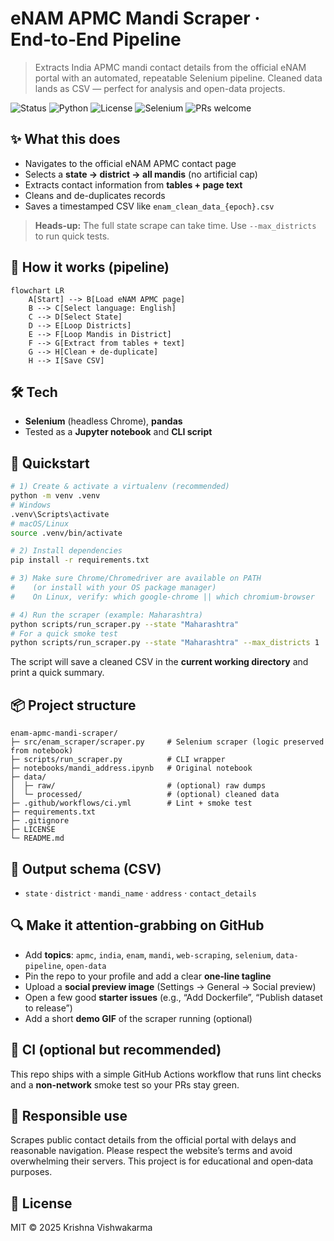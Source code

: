 # eNAM APMC Mandi Scraper · End‑to‑End Pipeline

> Extracts India APMC mandi contact details from the official eNAM portal with an automated, repeatable Selenium pipeline. Cleaned data lands as CSV — perfect for analysis and open-data projects.

![Status](https://img.shields.io/badge/status-active-brightgreen)
![Python](https://img.shields.io/badge/python-3.9%2B-blue)
![License](https://img.shields.io/badge/license-MIT-lightgrey)
![Selenium](https://img.shields.io/badge/selenium-automated-green)
![PRs welcome](https://img.shields.io/badge/PRs-welcome-orange)

## ✨ What this does
- Navigates to the official eNAM APMC contact page
- Selects a **state → district → all mandis** (no artificial cap)
- Extracts contact information from **tables + page text**
- Cleans and de-duplicates records
- Saves a timestamped CSV like `enam_clean_data_{epoch}.csv`

> **Heads-up:** The full state scrape can take time. Use `--max_districts` to run quick tests.

## 🧠 How it works (pipeline)
```mermaid
flowchart LR
    A[Start] --> B[Load eNAM APMC page]
    B --> C[Select language: English]
    C --> D[Select State]
    D --> E[Loop Districts]
    E --> F[Loop Mandis in District]
    F --> G[Extract from tables + text]
    G --> H[Clean + de-duplicate]
    H --> I[Save CSV]
```

## 🛠 Tech
- **Selenium** (headless Chrome), **pandas**
- Tested as a **Jupyter notebook** and **CLI script**

## 🚀 Quickstart
```bash
# 1) Create & activate a virtualenv (recommended)
python -m venv .venv
# Windows
.venv\Scripts\activate
# macOS/Linux
source .venv/bin/activate

# 2) Install dependencies
pip install -r requirements.txt

# 3) Make sure Chrome/Chromedriver are available on PATH
#    (or install with your OS package manager)
#    On Linux, verify: which google-chrome || which chromium-browser

# 4) Run the scraper (example: Maharashtra)
python scripts/run_scraper.py --state "Maharashtra"
# For a quick smoke test
python scripts/run_scraper.py --state "Maharashtra" --max_districts 1
```

The script will save a cleaned CSV in the **current working directory** and print a quick summary.

## 📦 Project structure
```
enam-apmc-mandi-scraper/
├─ src/enam_scraper/scraper.py     # Selenium scraper (logic preserved from notebook)
├─ scripts/run_scraper.py          # CLI wrapper
├─ notebooks/mandi_address.ipynb   # Original notebook
├─ data/
│  ├─ raw/                         # (optional) raw dumps
│  └─ processed/                   # (optional) cleaned data
├─ .github/workflows/ci.yml        # Lint + smoke test
├─ requirements.txt
├─ .gitignore
├─ LICENSE
└─ README.md
```

## 📑 Output schema (CSV)
- `state` · `district` · `mandi_name` · `address` · `contact_details`

## 🔍 Make it attention‑grabbing on GitHub
- Add **topics**: `apmc`, `india`, `enam`, `mandi`, `web-scraping`, `selenium`, `data-pipeline`, `open-data`
- Pin the repo to your profile and add a clear **one‑line tagline**
- Upload a **social preview image** (Settings → General → Social preview)
- Open a few good **starter issues** (e.g., “Add Dockerfile”, “Publish dataset to release”)
- Add a short **demo GIF** of the scraper running (optional)

## 🧪 CI (optional but recommended)
This repo ships with a simple GitHub Actions workflow that runs lint checks and a **non-network** smoke test so your PRs stay green.

## 🤝 Responsible use
Scrapes public contact details from the official portal with delays and reasonable navigation. Please respect the website’s terms and avoid overwhelming their servers. This project is for educational and open‑data purposes.

## 📜 License
MIT © 2025 Krishna Vishwakarma
